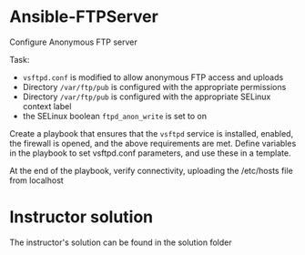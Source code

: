 # Ansible-FTPServer
Configure Anonymous FTP server

Task:
* `vsftpd.conf` is modified to allow anonymous FTP access and uploads
* Directory `/var/ftp/pub` is configured with the appropriate permissions
* Directory `/var/ftp/pub` is configured with the appropriate SELinux context label
* the SELinux boolean `ftpd_anon_write` is set to on

Create a playbook that ensures that the `vsftpd` service is installed, enabled, the firewall is opened, and the above requirements are met. Define variables in the playbook to set vsftpd.conf parameters, and use these in a template.

At the end of the playbook, verify connectivity, uploading the /etc/hosts file from localhost

# Instructor solution
The instructor's solution can be found in the solution folder